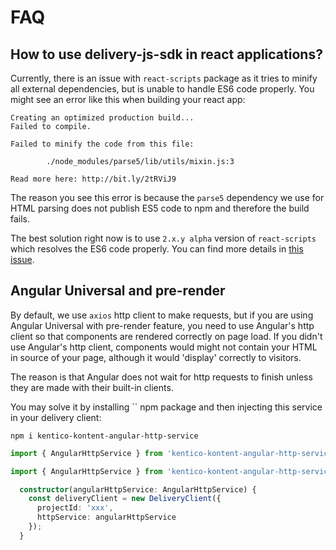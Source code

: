 # FAQ

## How to use delivery-js-sdk in react applications?

Currently, there is an issue with `react-scripts` package as it tries to minify all external dependencies, but is unable to handle ES6 code properly. You might see an error like this when building your react app:

```
Creating an optimized production build...
Failed to compile.

Failed to minify the code from this file:

        ./node_modules/parse5/lib/utils/mixin.js:3

Read more here: http://bit.ly/2tRViJ9
```

The reason you see this error is because the `parse5` dependency we use for HTML parsing does not publish ES5 code to npm and therefore the build fails. 

The best solution right now is to use `2.x.y alpha` version of `react-scripts` which resolves the ES6 code properly. You can find more details in [this issue](https://github.com/Kentico/kentico-kontent-js/issues/69). 

## Angular Universal and pre-render

By default, we use `axios` http client to make requests, but if you are using Angular Universal with pre-render feature, you need to use Angular's http client so that components are rendered correctly on page load. If you didn't use Angular's http client, components would might not contain your HTML in source of your page, although it would 'display' correctly to visitors.

The reason is that Angular does not wait for http requests to finish unless they are made with their built-in clients. 

You may solve it by installing `` npm package and then injecting this service in your delivery client:

```
npm i kentico-kontent-angular-http-service
```

```typescript
import { AngularHttpService } from 'kentico-kontent-angular-http-service';
```

```typescript
import { AngularHttpService } from 'kentico-kontent-angular-http-service';

  constructor(angularHttpService: AngularHttpService) {
    const deliveryClient = new DeliveryClient({
      projectId: 'xxx',
      httpService: angularHttpService
    });
  }
```

